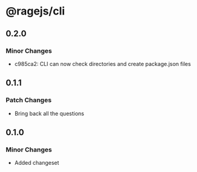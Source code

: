 # @ragejs/cli

## 0.2.0

### Minor Changes

- c985ca2: CLI can now check directories and create package.json files

## 0.1.1

### Patch Changes

- Bring back all the questions

## 0.1.0

### Minor Changes

- Added changeset
